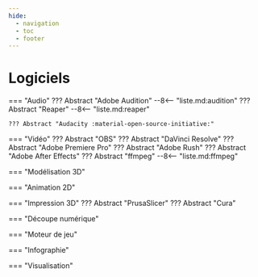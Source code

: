 ```yaml
---
hide:
  - navigation
  - toc
  - footer
---
```


<style>
  .md-content__button {
    display: none;
  }
</style>

# Logiciels

=== "Audio"
    ??? Abstract "Adobe Audition"
        --8<-- "liste.md:audition"
    ??? Abstract "Reaper"
        --8<-- "liste.md:reaper"

    ??? Abstract "Audacity :material-open-source-initiative:" 

=== "Vidéo"
    ??? Abstract "OBS"
    ??? Abstract "DaVinci Resolve"
    ??? Abstract "Adobe Premiere Pro"
    ??? Abstract "Adobe Rush"
    ??? Abstract "Adobe After Effects"
    ??? Abstract "ffmpeg"
        --8<-- "liste.md:ffmpeg"

=== "Modélisation 3D"

=== "Animation 2D"

=== "Impression 3D"
    ??? Abstract "PrusaSlicer"
    ??? Abstract "Cura"

=== "Découpe numérique"

=== "Moteur de jeu"

=== "Infographie"

=== "Visualisation"

<!--  
 {{ read_csv('docs/logiciels/logiciels.csv') }}
 -->


